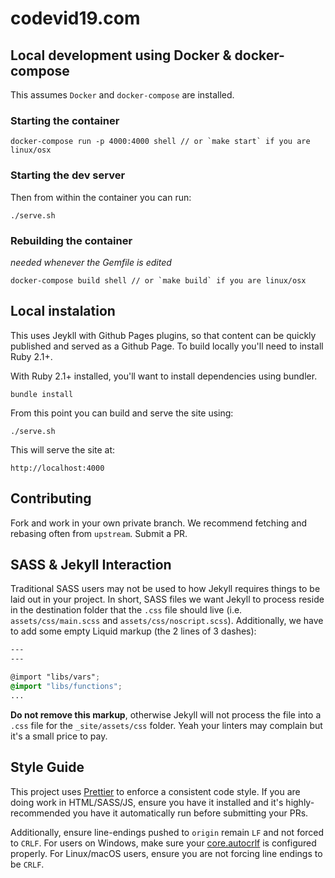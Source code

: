 # codevid19.com

## Local development using Docker & docker-compose

This assumes `Docker` and `docker-compose` are installed.

### Starting the container
```{bash}
docker-compose run -p 4000:4000 shell // or `make start` if you are linux/osx
```

### Starting the dev server
Then from within the container you can run:
```
./serve.sh
```

### Rebuilding the container

*needed whenever the Gemfile is edited*
```{bash}
docker-compose build shell // or `make build` if you are linux/osx
```

## Local instalation

This uses Jeykll with Github Pages plugins, so that content can be quickly published and served as a Github Page. To build locally you'll need to install Ruby 2.1+.

With Ruby 2.1+ installed, you'll want to install dependencies using bundler.

    bundle install

From this point you can build and serve the site using:

    ./serve.sh

This will serve the site at:

    http://localhost:4000

## Contributing

Fork and work in your own private branch. We recommend fetching and rebasing often from `upstream`. Submit a PR.

## SASS & Jekyll Interaction

Traditional SASS users may not be used to how Jekyll requires things to be laid out in your project. In short, SASS files we want Jekyll to process reside in the destination folder that the `.css` file should live (i.e. `assets/css/main.scss` and `assets/css/noscript.scss`). Additionally, we have to add some empty Liquid markup (the 2 lines of 3 dashes):

```scss
---
---

@import "libs/vars";
@import "libs/functions";
...
```

**Do not remove this markup**, otherwise Jekyll will not process the file into a `.css` file for the `_site/assets/css` folder. Yeah your linters may complain but it's a small price to pay.

## Style Guide

This project uses [Prettier](https://prettier.io/) to enforce a consistent code style. If you are doing work in HTML/SASS/JS, ensure you have it installed and it's highly-recommended you have it automatically run before submitting your PRs.

Additionally, ensure line-endings pushed to `origin` remain `LF` and not forced to `CRLF`. For users on Windows, make sure your [core.autocrlf](https://git-scm.com/book/en/v2/Customizing-Git-Git-Configuration#_code_core_autocrlf_code) is configured properly. For Linux/macOS users, ensure you are not forcing line endings to be `CRLF`.
